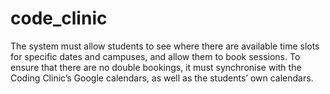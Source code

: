 # code_clinic
The system must allow students to see where there are available time slots for specific dates and campuses, and allow them to book sessions. To ensure that there are no double bookings, it must synchronise with the Coding Clinic’s Google calendars, as well as the students’ own calendars.
